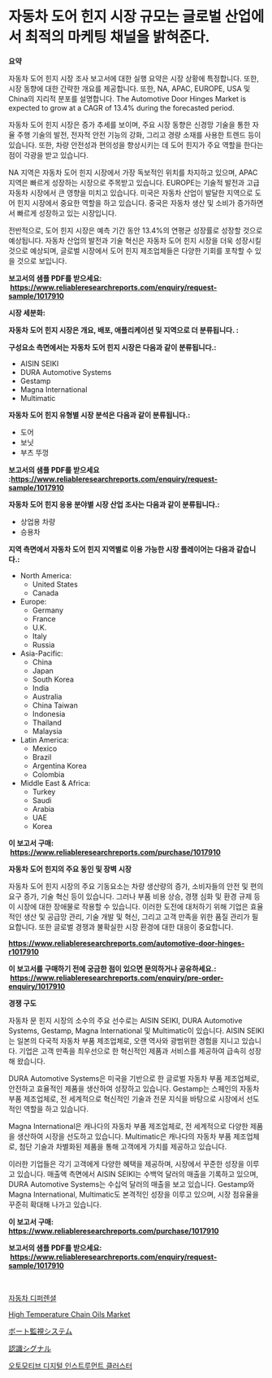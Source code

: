 <p><h1>자동차 도어 힌지 시장 규모는 글로벌 산업에서 최적의 마케팅 채널을 밝혀준다.</h1></p><p><strong>요약</strong></p>
<p><p>자동차 도어 힌지 시장 조사 보고서에 대한 실행 요약은 시장 상황에 특정합니다. 또한, 시장 동향에 대한 간략한 개요를 제공합니다. 또한, NA, APAC, EUROPE, USA 및 China의 지리적 분포를 설명합니다. The Automotive Door Hinges Market is expected to grow at a CAGR of 13.4% during the forecasted period.</p><p>자동차 도어 힌지 시장은 증가 추세를 보이며, 주요 시장 동향은 신경망 기술을 통한 자율 주행 기술의 발전, 전자적 안전 기능의 강화, 그리고 경량 소재를 사용한 트렌드 등이 있습니다. 또한, 차량 안전성과 편의성을 향상시키는 데 도어 힌지가 주요 역할을 한다는 점이 각광을 받고 있습니다.</p><p>NA 지역은 자동차 도어 힌지 시장에서 가장 독보적인 위치를 차지하고 있으며, APAC 지역은 빠르게 성장하는 시장으로 주목받고 있습니다. EUROPE는 기술적 발전과 고급 자동차 시장에서 큰 영향을 미치고 있습니다. 미국은 자동차 산업이 발달한 지역으로 도어 힌지 시장에서 중요한 역할을 하고 있습니다. 중국은 자동차 생산 및 소비가 증가하면서 빠르게 성장하고 있는 시장입니다.</p><p>전반적으로, 도어 힌지 시장은 예측 기간 동안 13.4%의 연평균 성장률로 성장할 것으로 예상됩니다. 자동차 산업의 발전과 기술 혁신은 자동차 도어 힌지 시장을 더욱 성장시킬 것으로 예상되며, 글로벌 시장에서 도어 힌지 제조업체들은 다양한 기회를 포착할 수 있을 것으로 보입니다.</p></p>
<p><strong>보고서의 샘플 PDF를 받으세요: &nbsp;<a href="https://www.reliableresearchreports.com/enquiry/request-sample/1017910">https://www.reliableresearchreports.com/enquiry/request-sample/1017910</a></strong></p>
<p><strong>시장 세분화:</strong></p>
<p><strong> 자동차 도어 힌지 시장은 개요, 배포, 애플리케이션 및 지역으로 더 분류됩니다. :</strong></p>
<p><strong>구성요소 측면에서는 자동차 도어 힌지 시장은 다음과 같이 분류됩니다.:</strong></p>
<p><ul><li>AISIN SEIKI</li><li>DURA Automotive Systems</li><li>Gestamp</li><li>Magna International</li><li>Multimatic</li></ul></p>
<p><strong> 자동차 도어 힌지 유형별 시장 분석은 다음과 같이 분류됩니다.:</strong></p>
<p><ul><li>도어</li><li>보닛</li><li>부츠 뚜껑</li></ul></p>
<p><strong>보고서의 샘플 PDF를 받으세요 :<a href="https://www.reliableresearchreports.com/enquiry/request-sample/1017910">https://www.reliableresearchreports.com/enquiry/request-sample/1017910</a></strong></p>
<p><strong> 자동차 도어 힌지 응용 분야별 시장 산업 조사는 다음과 같이 분류됩니다.:</strong></p>
<p><ul><li>상업용 차량</li><li>승용차</li></ul></p>
<p><strong>지역 측면에서 자동차 도어 힌지 지역별로 이용 가능한 시장 플레이어는 다음과 같습니다.:</strong></p>
<p><ul>
    <li>
        North America:
        <ul>
            <li>United States</li>
            <li>Canada</li>
        </ul>
    </li>
    <li>
        Europe:
        <ul>
            <li>Germany</li>
            <li>France</li>
            <li>U.K.</li>
            <li>Italy</li>
            <li>Russia</li>
        </ul>
    </li>
    <li>
        Asia-Pacific:
        <ul>
            <li>China</li>
            <li>Japan</li>
            <li>South Korea</li>
            <li>India</li>
            <li>Australia</li>
            <li>China Taiwan</li>
            <li>Indonesia</li>
            <li>Thailand</li>
            <li>Malaysia</li>
        </ul>
    </li>
    <li>
        Latin America:
        <ul>
            <li>Mexico</li>
            <li>Brazil</li>
            <li>Argentina Korea</li>
            <li>Colombia</li>
        </ul>
    </li>
    <li>
        Middle East & Africa:
        <ul>
            <li>Turkey</li>
            <li>Saudi</li>
            <li>Arabia</li>
            <li>UAE</li>
            <li>Korea</li>
        </ul>
    </li>
    </ul></p>
<p><strong>이 보고서 구매: &nbsp;<a href="https://www.reliableresearchreports.com/purchase/1017910">https://www.reliableresearchreports.com/purchase/1017910</a></strong></p>
<p><strong>자동차 도어 힌지의 주요 동인 및 장벽 시장</strong></p>
<p><p>자동차 도어 힌지 시장의 주요 기동요소는 차량 생산량의 증가, 소비자들의 안전 및 편의 요구 증가, 기술 혁신 등이 있습니다. 그러나 부품 비용 상승, 경쟁 심화 및 환경 규제 등이 시장에 대한 장애물로 작용할 수 있습니다. 이러한 도전에 대처하기 위해 기업은 효율적인 생산 및 공급망 관리, 기술 개발 및 혁신, 그리고 고객 만족을 위한 품질 관리가 필요합니다. 또한 글로벌 경쟁과 불확실한 시장 환경에 대한 대응이 중요합니다.</p></p>
<p><strong><a href="https://www.reliableresearchreports.com/automotive-door-hinges-r1017910">https://www.reliableresearchreports.com/automotive-door-hinges-r1017910</a></strong></p>
<p><strong>이 보고서를 구매하기 전에 궁금한 점이 있으면 문의하거나 공유하세요.: &nbsp;<a href="https://www.reliableresearchreports.com/enquiry/pre-order-enquiry/1017910">https://www.reliableresearchreports.com/enquiry/pre-order-enquiry/1017910</a></strong></p>
<p><strong>경쟁 구도</strong></p>
<p><p>자동차 문 힌지 시장의 소수의 주요 선수로는 AISIN SEIKI, DURA Automotive Systems, Gestamp, Magna International 및 Multimatic이 있습니다. AISIN SEIKI는 일본의 다국적 자동차 부품 제조업체로, 오랜 역사와 광범위한 경험을 지니고 있습니다. 기업은 고객 만족을 최우선으로 한 혁신적인 제품과 서비스를 제공하여 급속히 성장해 왔습니다. </p><p>DURA Automotive Systems은 미국을 기반으로 한 글로벌 자동차 부품 제조업체로, 안전하고 효율적인 제품을 생산하여 성장하고 있습니다. Gestamp는 스페인의 자동차 부품 제조업체로, 전 세계적으로 혁신적인 기술과 전문 지식을 바탕으로 시장에서 선도적인 역할을 하고 있습니다. </p><p>Magna International은 캐나다의 자동차 부품 제조업체로, 전 세계적으로 다양한 제품을 생산하여 시장을 선도하고 있습니다. Multimatic은 캐나다의 자동차 부품 제조업체로, 첨단 기술과 차별화된 제품을 통해 고객에게 가치를 제공하고 있습니다.</p><p>이러한 기업들은 각기 고객에게 다양한 혜택을 제공하며, 시장에서 꾸준한 성장을 이루고 있습니다. 매출액 측면에서 AISIN SEIKI는 수백억 달러의 매출을 기록하고 있으며, DURA Automotive Systems는 수십억 달러의 매출을 보고 있습니다. Gestamp와 Magna International, Multimatic도 본격적인 성장을 이루고 있으며, 시장 점유율을 꾸준히 확대해 나가고 있습니다.</p></p>
<p><strong>이 보고서 구매: &nbsp; <a href="https://www.reliableresearchreports.com/purchase/1017910">https://www.reliableresearchreports.com/purchase/1017910</a></strong></p>
<p><strong>보고서의 샘플 PDF를 받으세요: &nbsp;<a href="https://www.reliableresearchreports.com/enquiry/request-sample/1017910">https://www.reliableresearchreports.com/enquiry/request-sample/1017910</a></strong><strong></strong></p>
<p>&nbsp;</p>
<p><p><a href="https://github.com/vsoq0zknh59/Market-Research-Report-List-1/blob/main/172240720676.md">자동차 디퍼렌셜</a></p><p><a href="https://issuu.com/reportprime-2/docs/high-temperature-chain-oils-market-size-2030.pptx">High Temperature Chain Oils Market</a></p><p><a href="https://github.com/MosesSpinka1914/Market-Research-Report-List-1/blob/main/799287322570.md">ボート監視システム</a></p><p><a href="https://github.com/bevdtkn4419963/Market-Research-Report-List-1/blob/main/297776122569.md">認識シグナル</a></p><p><a href="https://github.com/Tristiarton768456/Market-Research-Report-List-1/blob/main/187467620677.md">오토모티브 디지털 인스트루먼트 클러스터</a></p></p>